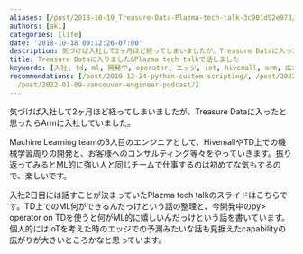 ```yaml
---
aliases: [/post/2018-10-19_Treasure-Data-Plazma-tech-talk-3c901d92e973/]
authors: [aki]
categories: [life]
date: '2018-10-18 09:12:26-07:00'
description: 気づけば入社して2ヶ月ほど経ってしまいましたが、Treasure Dataに入ったと思ったらArmに入社していました。
title: Treasure Dataに入りました&Plazma tech talkで話しました
keywords: [入社, td, ml, 開発中, operator, エッジ, iot, hivemall, arm, 広がり]
recommendations: [/post/2019-12-24-python-custom-scripting/, /post/2022-05-05-sqllineage-with-digdag-log/,
  /post/2022-01-09-vancouver-engineer-podcast/]
---
```


気づけば入社して2ヶ月ほど経ってしまいましたが、Treasure Dataに入ったと思ったらArmに入社していました。

Machine Learning teamの3人目のエンジニアとして、HivemallやTD上での機械学習周りの開発と、お客様へのコンサルティング等々をやっていきます。振り返ってみるとML的に強い人と同じチームで仕事するのは初めてな気もするので、楽しいです。

入社2日目には話すことが決まっていたPlazma tech talkのスライドはこちらです。TD上でのML何ができるんだっけという話の整理と、今開発中のpy> operator on TDを使うと何がML的に嬉しいんだっけという話を書いています。個人的にはIoTを考えた時のエッジでの予測みたいな話も見据えたcapabilityの広がりが大きいところかなと思っています。